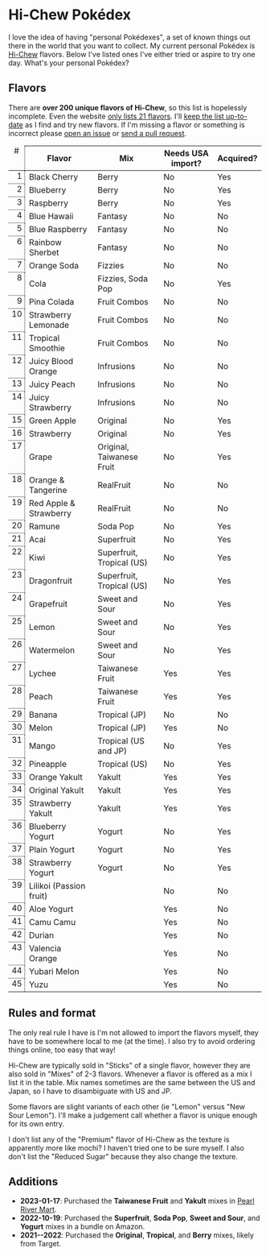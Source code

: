 # Hi-Chew Pokédex

I love the idea of having "personal Pokédexes", a set of known things out there in the world that you want to collect.
My current personal Pokédex is [Hi-Chew](https://www.hi-chew.com) flavors. Below I've listed ones I've either tried or aspire to try one day.
What's your personal Pokédex?

## Flavors

There are **over 200 unique flavors of Hi-Chew**, so this list is hopelessly incomplete. Even the website [only lists 21 flavors](https://www.hi-chew.com/flavors). 
I'll [keep the list up-to-date](#additions) as I find and try new flavors. If I'm missing a flavor or something is incorrect please
[open an issue](https://github.com/sethmlarson/sethmlarson.dev/issues) or [send a pull request](https://github.com/sethmlarson/sethmlarson.dev/tree/master/app/markdown/2023-01-18/hi-chew.md).

| Flavor                  | Mix                       | Needs USA import? | Acquired? |
|-------------------------|---------------------------|-------------------|-----------|
| Black Cherry            | Berry                     | No                | Yes       |
| Blueberry               | Berry                     | No                | Yes       |
| Raspberry               | Berry                     | No                | Yes       |
| Blue Hawaii             | Fantasy                   | No                | No        |
| Blue Raspberry          | Fantasy                   | No                | No        |
| Rainbow Sherbet         | Fantasy                   | No                | No        |
| Orange Soda             | Fizzies                   | No                | No        |
| Cola                    | Fizzies, Soda Pop         | No                | Yes       |
| Pina Colada             | Fruit Combos              | No                | No        |
| Strawberry Lemonade     | Fruit Combos              | No                | No        |
| Tropical Smoothie       | Fruit Combos              | No                | No        |
| Juicy Blood Orange      | Infrusions                | No                | No        |
| Juicy Peach             | Infrusions                | No                | No        |
| Juicy Strawberry        | Infrusions                | No                | No        |
| Green Apple             | Original                  | No                | Yes       |
| Strawberry              | Original                  | No                | Yes       |
| Grape                   | Original, Taiwanese Fruit | No                | Yes       |
| Orange & Tangerine      | RealFruit                 | No                | No        |
| Red Apple & Strawberry  | RealFruit                 | No                | No        |
| Ramune                  | Soda Pop                  | No                | Yes       |
| Acai                    | Superfruit                | No                | Yes       |
| Kiwi                    | Superfruit, Tropical (US) | No                | Yes       |
| Dragonfruit             | Superfruit, Tropical (US) | No                | Yes       |
| Grapefruit              | Sweet and Sour            | No                | Yes       |
| Lemon                   | Sweet and Sour            | No                | Yes       |
| Watermelon              | Sweet and Sour            | No                | Yes       |
| Lychee                  | Taiwanese Fruit           | Yes               | Yes       |
| Peach                   | Taiwanese Fruit           | Yes               | Yes       |
| Banana                  | Tropical (JP)             | No                | No        |
| Melon                   | Tropical (JP)             | Yes               | No        |
| Mango                   | Tropical (US and JP)      | No                | Yes       |
| Pineapple               | Tropical (US)             | No                | Yes       |
| Orange Yakult           | Yakult                    | Yes               | Yes       |
| Original Yakult         | Yakult                    | Yes               | Yes       |
| Strawberry Yakult       | Yakult                    | Yes               | Yes       |
| Blueberry Yogurt        | Yogurt                    | No                | Yes       |
| Plain Yogurt            | Yogurt                    | No                | Yes       |
| Strawberry Yogurt       | Yogurt                    | No                | Yes       |
| Lilikoi (Passion fruit) |                           | No                | No        |
| Aloe Yogurt             |                           | Yes               | No        |
| Camu Camu               |                           | Yes               | No        |
| Durian                  |                           | Yes               | No        |
| Valencia Orange         |                           | Yes               | No        |
| Yubari Melon            |                           | Yes               | No        |
| Yuzu                    |                           | Yes               | No        |

<span><style>
table {
  counter-reset: rowNumber;
}
table thead tr::before {
  display: table-cell;
  text-align: center;
  min-width: 2em;
  content: "#";
  border-bottom: 1px #000 dotted;
  border-right: 1px #000 dotted;
}
table tbody tr::before {
  display: table-cell;
  counter-increment: rowNumber;
  content: counter(rowNumber);
  padding-right: 0.3em;
  text-align: right;
  border-bottom: 1px #000 dotted;
  border-right: 1px #000 dotted;
}
</style></span>

## Rules and format

The only real rule I have is I'm not allowed to import the flavors myself, they have to be somewhere local to me (at the time).
I also try to avoid ordering things online, too easy that way!

Hi-Chew are typically sold in "Sticks" of a single flavor, however they are also sold in "Mixes" of 2-3 flavors.
Whenever a flavor is offered as a mix I list it in the table. Mix names sometimes are the same between the US and Japan,
so I have to disambiguate with US and JP.

Some flavors are slight variants of each other (ie "Lemon" versus "New Sour Lemon").
I'll make a judgement call whether a flavor is unique enough for its own entry.

I don't list any of the "Premium" flavor of Hi-Chew as the texture is apparently more like mochi? I haven't tried one to be sure myself.
I also don't list the "Reduced Sugar" because they also change the texture.

## Additions

- **2023-01-17**: Purchased the **Taiwanese Fruit** and **Yakult** mixes in [Pearl River Mart](https://pearlriver.com).
- **2022-10-19**: Purchased the **Superfruit**, **Soda Pop**, **Sweet and Sour**, and **Yogurt** mixes in a bundle on Amazon.
- **2021--2022**: Purchased the **Original**, **Tropical**, and **Berry** mixes, likely from Target.

